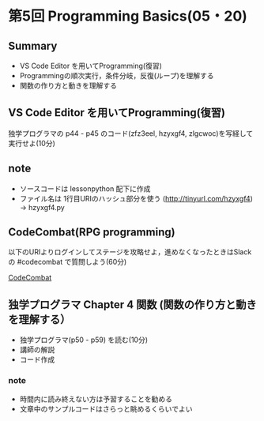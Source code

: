 # 第5回 Programming Basics(05・20)

## Summary

- VS Code Editor を用いてProgramming(復習)
- Programmingの順次実行，条件分岐，反復(ループ)を理解する 
- 関数の作り方と動きを理解する

## VS Code Editor を用いてProgramming(復習)

独学プログラマの p44 - p45 のコード(zfz3eel, hzyxgf4, zlgcwoc)を写経して実行せよ(10分)

## note 

- ソースコードは lessonpython 配下に作成
- ファイル名は 1行目URIのハッシュ部分を使う (http://tinyurl.com/hzyxgf4) -> hzyxgf4.py


## CodeCombat(RPG programming)

以下のURIよりログインしてステージを攻略せよ，進めなくなったときはSlackの #codecombat で質問しよう(60分)

[CodeCombat](https://codecombat.com/students?_cc=TeamSpoonFind)


## 独学プログラマ Chapter 4 関数 (関数の作り方と動きを理解する）

- 独学プログラマ(p50 - p59) を読む(10分) 
- 講師の解説
- コード作成

### note

- 時間内に読み終えない方は予習することを勧める
- 文章中のサンプルコードはさらっと眺めるくらいでよい


